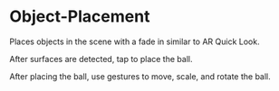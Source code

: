 # Object-Placement
Places objects in the scene with a fade in similar to AR Quick Look.

After surfaces are detected, tap to place the ball.

After placing the ball, use gestures to move, scale, and rotate the ball.
